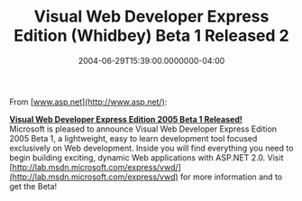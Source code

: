 ﻿---
title: Visual Web Developer Express Edition (Whidbey) Beta 1 Released 2
date: "2004-06-29T15:39:00.0000000-04:00"
description: Microsoft is pleased to announce Visual Web Developer Express
featuredImage: /img/vs2017-previewlogo.png
---

From [www.asp.net](http://www.asp.net/):

**[Visual Web Developer Express Edition 2005 Beta 1 Released!](http://lab.msdn.microsoft.com/express/vwd)**\
Microsoft is pleased to announce Visual Web Developer Express Edition 2005 Beta 1, a lightweight, easy to learn development tool focused exclusively on Web development. Inside you will find everything you need to begin building exciting, dynamic Web applications with ASP.NET 2.0. Visit [http://lab.msdn.microsoft.com/express/vwd/](http://lab.msdn.microsoft.com/express/vwd) for more information and to get the Beta!

